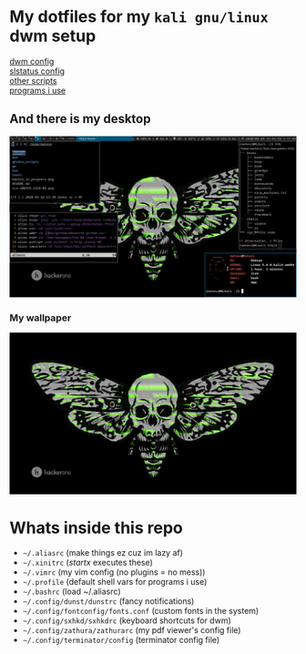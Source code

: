 # My dotfiles for my `kali gnu/linux` dwm setup
[dwm config](https://github.com/matesz44/dwm)  
[slstatus config](https://github.com/matesz44/slstatus)  
[other scripts](https://github.com/matesz44/scripts)  
[programs i use](https://github.com/matesz44/favtools)

## And there is my desktop
![rice](rice.png)

### My wallpaper
![wallpaper](.config/wall3.jpg)


# Whats inside this repo
- `~/.aliasrc` (make things ez cuz im lazy af)
- `~/.xinitrc` (*startx* executes these)
- `~/.vimrc` (my vim config (no plugins = no mess))
- `~/.profile` (default shell vars for programs i use)
- `~/.bashrc` (load ~/.aliasrc)
- `~/.config/dunst/dunstrc` (fancy notifications)
- `~/.config/fontconfig/fonts.conf` (custom fonts in the system)
- `~/.config/sxhkd/sxhkdrc` (keyboard shortcuts for dwm)
- `~/.config/zathura/zathurarc` (my pdf viewer's config file)
- `~/.config/terminator/config` (terminator config file)
